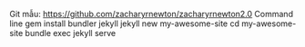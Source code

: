 Git mẫu: https://github.com/zacharyrnewton/zacharyrnewton2.0
Command line
    gem install bundler jekyll
    jekyll new my-awesome-site
    cd my-awesome-site
    bundle exec jekyll serve